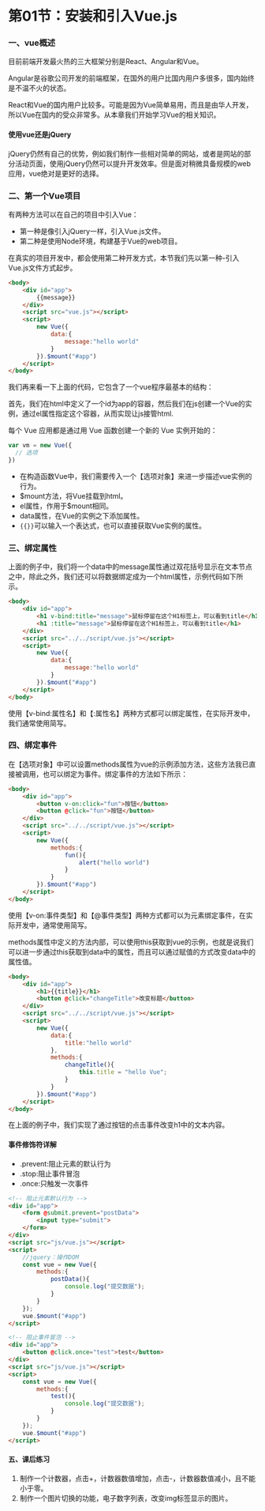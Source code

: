 # 第01节：安装和引入Vue.js

### 一、vue概述

目前前端开发最火热的三大框架分别是React、Angular和Vue。

Angular是谷歌公司开发的前端框架，在国外的用户比国内用户多很多，国内始终是不温不火的状态。

React和Vue的国内用户比较多。可能是因为Vue简单易用，而且是由华人开发，所以Vue在国内的受众非常多。从本章我们开始学习Vue的相关知识。

#### 使用vue还是jQuery

jQuery仍然有自己的优势，例如我们制作一些相对简单的网站，或者是网站的部分活动页面，使用jQuery仍然可以提升开发效率。但是面对稍微具备规模的web应用，vue绝对是更好的选择。

### 二、第一个Vue项目

有两种方法可以在自己的项目中引入Vue：

* 第一种是像引入jQuery一样，引入Vue.js文件。
* 第二种是使用Node环境，构建基于Vue的web项目。

在真实的项目开发中，都会使用第二种开发方式，本节我们先以第一种-引入Vue.js文件方式起步。

``` html
<body>
    <div id="app">
        {{message}}
    </div>
    <script src="vue.js"></script>
    <script>
        new Vue({
            data:{
                message:"hello world"
            }
        }).$mount("#app")
    </script>
</body>
```

我们再来看一下上面的代码，它包含了一个vue程序最基本的结构：

首先，我们在html中定义了一个id为app的容器，然后我们在js创建一个Vue的实例，通过el属性指定这个容器，从而实现让js接管html.

每个 Vue 应用都是通过用 Vue 函数创建一个新的 Vue 实例开始的：

``` js
var vm = new Vue({
  // 选项
})
```

* 在构造函数Vue中，我们需要传入一个【选项对象】来进一步描述vue实例的行为。
* $mount方法，将Vue挂载到html。
* el属性，作用于$mount相同。
* data属性，在Vue的实例之下添加属性。
* `{{}}`可以输入一个表达式，也可以直接获取Vue实例的属性。

### 三、绑定属性

上面的例子中，我们将一个data中的message属性通过双花括号显示在文本节点之中，除此之外，我们还可以将数据绑定成为一个html属性，示例代码如下所示。

``` html
<body>
    <div id="app">
        <h1 v-bind:title="message">鼠标停留在这个H1标签上，可以看到title</h1>
        <h1 :title="message">鼠标停留在这个H1标签上，可以看到title</h1>
    </div>
    <script src="../../script/vue.js"></script>
    <script>
        new Vue({
            data:{
                message:"hello world"
            }
        }).$mount("#app")
    </script>
</body>
```

使用【v-bind:属性名】和【:属性名】两种方式都可以绑定属性，在实际开发中，我们通常使用简写。

### 四、绑定事件

在【选项对象】中可以设置methods属性为vue的示例添加方法，这些方法我已直接被调用，也可以绑定为事件。绑定事件的方法如下所示：

``` html
<body>
    <div id="app">
        <button v-on:click="fun">按钮</button>
        <button @click="fun">按钮</button>
    </div>
    <script src="../../script/vue.js"></script>
    <script>
        new Vue({
            methods:{
                fun(){
                    alert("hello world")
                }
            }
        }).$mount("#app")
    </script>
</body>
```

使用【v-on:事件类型】和【@事件类型】两种方式都可以为元素绑定事件，在实际开发中，通常使用简写。

methods属性中定义的方法内部，可以使用this获取到vue的示例，也就是说我们可以进一步通过this获取到data中的属性，而且可以通过赋值的方式改变data中的属性值。

``` html
<body>
    <div id="app">
        <h1>{{title}}</h1>
        <button @click="changeTitle">改变标题</button>
    </div>
    <script src="../../script/vue.js"></script>
    <script>
        new Vue({
            data:{
                title:"hello world"
            },
            methods:{
                changeTitle(){
                    this.title = "hello Vue";
                }
            }
        }).$mount("#app")
    </script>
</body>
```

在上面的例子中，我们实现了通过按钮的点击事件改变h1中的文本内容。

#### 事件修饰符详解

* .prevent:阻止元素的默认行为
* .stop:阻止事件冒泡
* .once:只触发一次事件

``` html
<!-- 阻止元素默认行为 -->
<div id="app">
    <form @submit.prevent="postData">
        <input type="submit">
    </form>
</div>
<script src="js/vue.js"></script>
<script>
    //jquery：操作DOM
    const vue = new Vue({
        methods:{
            postData(){
                console.log("提交数据");
            }
        }
    });
    vue.$mount("#app")
</script>
```

``` html
<!-- 阻止事件冒泡 -->
<div id="app">
    <button @click.once="test">test</button>
</div>
<script src="js/vue.js"></script>
<script>
    const vue = new Vue({
        methods:{
            test(){
                console.log("提交数据");
            }
        }
    });
    vue.$mount("#app")
</script>
```

#### 五、课后练习

1. 制作一个计数器，点击+，计数器数值增加，点击-，计数器数值减小，且不能小于零。
2. 制作一个图片切换的功能，电子数字列表，改变img标签显示的图片。










